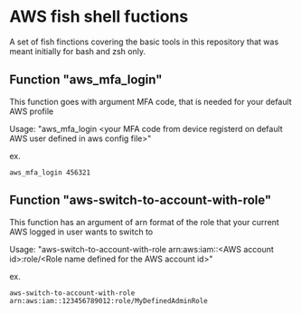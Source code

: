 # AWS fish shell fuctions

A set of fish finctions covering the basic tools in this repository that was meant initially for bash and zsh only.

## Function "aws_mfa_login"

This function goes with argument MFA code, that is needed for your default AWS profile

Usage: "aws_mfa_login \<your MFA code from device registerd on default AWS user defined in aws config file>"

ex.
```fish
aws_mfa_login 456321
```

## Function "aws-switch-to-account-with-role"

This function has an argument of arn format of the role that your current AWS logged in user wants to switch to

Usage: "aws-switch-to-account-with-role arn:aws:iam::\<AWS account id>:role/\<Role name defined for the AWS account id>"

ex.
```fish
aws-switch-to-account-with-role arn:aws:iam::123456789012:role/MyDefinedAdminRole
```
